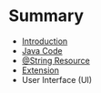 # Summary

* [Introduction](README.md)
* [Java Code](java_code.md)
* [@String Resource](string_resource.md)
* [Extension](extension.md)
* User Interface (UI)

